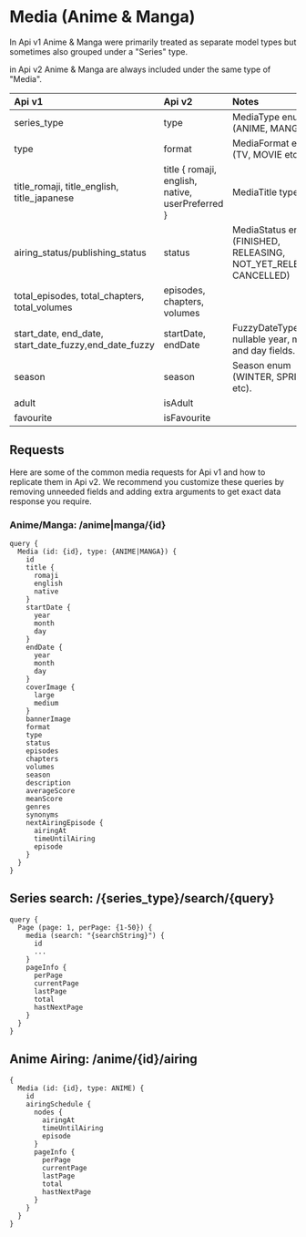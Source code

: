 # Media \(Anime & Manga\)

In Api v1 Anime & Manga were primarily treated as separate model types but sometimes also grouped under a "Series" type.

in Api v2 Anime & Manga are always included under the same type of "Media".

| Api v1 | Api v2 | Notes |
| :--- | :--- | :--- |
| series\_type | type | MediaType enum, \(ANIME, MANGA\) |
| type | format | MediaFormat enum \(TV, MOVIE etc\) |
| title\_romaji, title\_english, title\_japanese | title { romaji, english, native, userPreferred } | MediaTitle type. |
| airing\_status/publishing\_status | status | MediaStatus enum, \(FINISHED, RELEASING, NOT\_YET\_RELEASED, CANCELLED\) |
| total\_episodes, total\_chapters, total\_volumes | episodes, chapters, volumes |  |
| start\_date, end\_date, start\_date\_fuzzy,end\_date\_fuzzy | startDate, endDate | FuzzyDateType with nullable year, month, and day fields. |
| season | season | Season enum \(WINTER, SPRING etc\). |
| adult | isAdult |  |
| favourite | isFavourite |  |

## Requests

Here are some of the common media requests for Api v1 and how to replicate them in Api v2. We recommend you customize these queries by removing unneeded fields and adding extra arguments to get exact data response you require.

### Anime/Manga: /anime\|manga/{id}

```
query {
  Media (id: {id}, type: {ANIME|MANGA}) {
    id
    title {
      romaji
      english
      native
    }
    startDate {
      year
      month
      day
    }
    endDate {
      year
      month
      day
    }
    coverImage {
      large
      medium
    }
    bannerImage
    format
    type
    status
    episodes
    chapters
    volumes
    season
    description
    averageScore
    meanScore
    genres
    synonyms
    nextAiringEpisode {
      airingAt
      timeUntilAiring
      episode
    }
  }
}
```

## Series search: /{series\_type}/search/{query}

```
query {
  Page (page: 1, perPage: {1-50}) {
    media (search: "{searchString}") {
      id
      ...
    }
    pageInfo {
      perPage
      currentPage
      lastPage
      total
      hastNextPage
    }
  }
}
```

## Anime Airing: /anime/{id}/airing

```
{
  Media (id: {id}, type: ANIME) {
    id
    airingSchedule {
      nodes {
        airingAt
        timeUntilAiring
        episode
      }
      pageInfo {
        perPage
        currentPage
        lastPage
        total
        hastNextPage
      }
    }
  }
}
```



